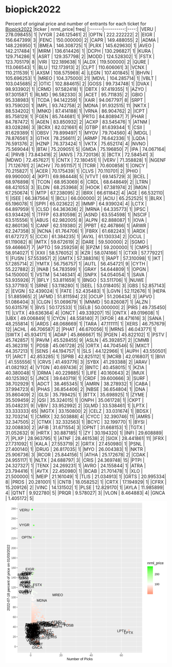 # biopick2022
Percent of original price and number of entrants for each ticket for [Biopick2022](https://twitter.com/hashtag/Biopick2022)
|ticker | nrml_price| freq|
|:------|----------:|----:|
|VERU   | 278.098455|    1|
|VYGR   | 246.125461|    2|
|OPTN   | 222.222222|    2|
|EIGR   | 156.647399|    3|
|FENC   | 150.000000|    2|
|CAPR   | 149.488055|    2|
|ADMA   | 148.226950|    1|
|BMEA   | 146.308725|    1|
|PLRX   | 145.629630|    1|
|AVEO   | 142.217484|    1|
|MIRM   | 136.614426|    1|
|DCPH   | 130.296827|    1|
|KURA   | 129.714286|    1|
|ASRT   | 129.357798|    2|
|MODD   | 124.528302|    1|
|FSTX   | 123.705179|    8|
|VIRI   | 122.189638|    1|
|ALDX   | 119.500000|    2|
|QURE   | 113.066543|    1|
|BLU    | 112.173913|    2|
|CLPT   | 110.606061|    3|
|VCNX   | 110.211539|    1|
|AXSM   | 108.575969|    4|
|LEGN   | 107.401845|    1|
|BHVN   | 105.696253|    1|
|MREO   | 104.375000|   21|
|MDVL   | 104.285714|    1|
|VBLT   | 103.045685|    2|
|OTIC   | 102.884615|    2|
|GOSS   |  99.734748|    1|
|DVAX   |  98.933902|    1|
|CRMD   |  97.582418|    1|
|DBTX   |  97.419355|    1|
|AZYO   |  97.301587|    1|
|RLMD   |  96.582330|    3|
|ACET   |  95.711835|    2|
|GBIO   |  95.338983|    1|
|TCDA   |  94.142259|    1|
|XAIR   |  94.067797|    8|
|SRPT   |  93.759020|    1|
|IMPL   |  93.742758|    2|
|MDNA   |  91.932515|   11|
|NKTX   |  88.534202|    1|
|MNKD   |  87.414188|    1|
|VRNA   |  86.904762|    2|
|ICPT   |  85.758129|    1|
|FGEN   |  85.744681|    1|
|PRTG   |  84.808947|    7|
|PHAR   |  84.787472|    1|
|AGEN   |  83.850932|    2|
|ACXP   |  83.545476|    1|
|ATNM   |  83.028286|    3|
|BCRX   |  82.021661|    6|
|GTBP   |  81.639344|    1|
|CSII   |  81.629389|    1|
|OBSV   |  79.899497|    1|
|MYOV   |  79.704560|    4|
|MDGL   |  78.876561|    3|
|GTHX   |  78.256611|    2|
|ARMP   |  76.642336|    1|
|LQDA   |  76.591376|    2|
|HZNP   |  76.373424|    1|
|VKTX   |  75.652174|    4|
|NVNO   |  75.569044|    1|
|BTAI   |  75.209051|    5|
|GMDA   |  75.196850|    7|
|IPA    |  74.067164|    4|
|PRVB   |  73.843416|    2|
|ANVS   |  73.720136|    3|
|BCTX   |  72.584541|    3|
|MDWD   |  72.457627|    1|
|CNTX   |  72.180451|    1|
|VERV   |  71.358828|    1|
|NGENF  |  71.126761|    2|
|ACHV   |  70.951157|    1|
|TCRR   |  70.600858|    1|
|ONCY   |  70.215827|    1|
|ACER   |  70.175439|    1|
|CLVS   |  70.110701|    2|
|PHIO   |  69.990000|    4|
|KPTI   |  69.984448|    5|
|VTVT   |  69.145729|    3|
|BCEL   |  68.976898|    1|
|TCON   |  68.953069|    6|
|CRDL   |  68.648649|    2|
|LTRN   |  68.421053|    3|
|ELDN   |  68.253968|    3|
|HOOK   |  67.381974|    2|
|IMGN   |  67.250674|    1|
|MTP    |  67.238095|    2|
|IBRX   |  66.611842|    4|
|AGE    |  66.532110|    1|
|ISEE   |  66.387564|    1|
|BCLI   |  66.000000|    2|
|ACIU   |  65.252525|    1|
|BLRX   |  65.196078|    1|
|SPPI   |  65.023622|    2|
|IMMP   |  64.939024|    4|
|LCTX   |  64.897959|    1|
|CLSD   |  64.363636|    2|
|MRNA   |  64.335773|    1|
|IPSC   |  63.934426|    1|
|TFFP   |  63.810598|    2|
|ASND   |  63.554598|    1|
|NSCIF  |  63.515556|    1|
|ABUS   |  62.982005|    8|
|ALPN   |  62.888087|    1|
|IOVA   |  62.860136|    1|
|CANF   |  62.519380|    2|
|PPBT   |  62.467866|    1|
|ARWR   |  62.247358|    3|
|NCNA   |  61.764706|    1|
|FBRX   |  61.682243|    1|
|ARDX   |  61.672727|    5|
|CCXI   |  61.384235|    1|
|AVXL   |  61.130334|    2|
|OCUL   |  61.119082|    8|
|IMTX   |  59.672619|    2|
|DARE   |  59.500000|    2|
|SGMO   |  59.466667|    7|
|APTO   |  59.259259|    8|
|EPZM   |  59.200000|    1|
|CMPS   |  58.914027|    1|
|XXII   |  58.576052|    3|
|KZR    |  58.074166|    1|
|CTXR   |  57.779221|    1|
|FUSN   |  57.553957|    2|
|GMTX   |  57.388316|    1|
|RAPT   |  57.310098|    1|
|IKT    |  57.285714|    2|
|YMTX   |  56.756757|    1|
|AUTL   |  56.454721|    9|
|CYTH   |  55.227882|    2|
|INAB   |  54.783599|    1|
|GRAY   |  54.644809|    1|
|OPGN   |  54.150000|    1|
|VSTM   |  54.146341|    4|
|SNPX   |  54.054054|    1|
|SAVA   |  53.935926|    7|
|BFLY   |  53.811659|    1|
|BNGO   |  53.511706|    1|
|NUWE   |  53.377193|    1|
|SRNE   |  53.118280|    1|
|SEEL   |  53.018405|    3|
|GBS    |  52.857143|    2|
|EVGN   |  52.439024|    1|
|FATE   |  52.435483|    1|
|LGVN   |  52.112676|    1|
|HEPA   |  51.885965|    2|
|AFMD   |  51.811594|   23|
|OCUP   |  51.206434|    3|
|APVO   |  51.086404|    3|
|CLGN   |  51.069679|    1|
|MNMD   |  50.826087|    1|
|ALZN   |  50.631579|    1|
|BVS    |  50.172533|    1|
|SELB   |  50.000000|    2|
|PIRS   |  49.735450|   11|
|LVTX   |  49.636364|    4|
|ONCT   |  49.339207|   15|
|ONTX   |  49.019608|    1|
|UBX    |  49.006849|    1|
|CYCN   |  48.558140|    7|
|XFOR   |  48.471616|    3|
|SANA   |  48.255814|    1|
|ARDS   |  48.068669|    1|
|TARA   |  47.111111|    1|
|XERS   |  46.757679|   12|
|ACHL   |  46.706587|    2|
|PHAT   |  46.670056|    1|
|MRNS   |  46.043771|    1|
|SWTX   |  45.934171|    1|
|ADAP   |  45.866667|   15|
|PGEN   |  45.822102|    1|
|PSTV   |  45.742857|    1|
|PAVM   |  45.528455|    9|
|ASLN   |  45.392857|    2|
|CMMB   |  45.362319|    1|
|PDSB   |  45.061728|   25|
|ORTX   |  44.704546|    5|
|MXCT   |  44.357213|    1|
|SENS   |  44.194757|    1|
|SLS    |  44.122966|    1|
|AUPH   |  43.550501|   17|
|ARCT   |  42.853285|    1|
|SPRB   |  42.825112|    1|
|MCRB   |  42.016807|    1|
|BIVI   |  41.555556|    1|
|CRVS   |  41.493776|    3|
|SYBX   |  41.293388|    2|
|ARAV   |  41.082192|    4|
|VTGN   |  40.697436|    2|
|BNTC   |  40.458015|    1|
|KZIA   |  40.380048|    1|
|DRMA   |  40.229885|    1|
|LIFE   |  40.160643|    2|
|IMUX   |  40.125392|    5|
|JNCE   |  39.640719|    1|
|CRDF   |  39.600666|    3|
|SURF   |  38.702929|    1|
|ADCT   |  38.465345|    1|
|AMRN   |  38.278932|    1|
|CABA   |  37.994723|    6|
|PHAS   |  36.854406|    2|
|NBSE   |  36.654804|    1|
|DNA    |  35.860409|    2|
|GLSI   |  35.799425|    1|
|BTTX   |  35.698925|    1|
|ZYME   |  35.509459|    2|
|QSI    |  35.324015|    1|
|ONPH   |  35.061728|    1|
|CKPT   |  35.048231|    9|
|VBIV   |  33.952992|    2|
|GLMD   |  33.538461|    1|
|LPTX   |  33.333333|   65|
|MGTX   |  33.150800|    2|
|CELZ   |  33.031674|    1|
|BDSX   |  32.703214|    1|
|CMRX   |  32.503888|    4|
|CYCC   |  32.390746|   11|
|AMRS   |  32.347505|    2|
|CTMX   |  32.332563|    1|
|BCYC   |  32.199770|    1|
|BYSI   |  32.008830|    2|
|AFIB   |  31.671554|    3|
|OPNT   |  31.668153|    1|
|TGTX   |  31.052632|    9|
|HRTX   |  30.887185|    1|
|ZY     |  30.194320|    1|
|INFI   |  29.608889|    7|
|PLXP   |  28.963795|    1|
|ATNF   |  28.461538|    2|
|SIOX   |  28.441861|   11|
|IFRX   |  27.731092|    1|
|KALA   |  27.553719|    2|
|GRTX   |  27.450980|    1|
|PSNL   |  27.400140|    1|
|DRUG   |  26.817035|    1|
|MYO    |  26.004383|    1|
|NKTR   |  25.906736|    3|
|RCOR   |  25.844156|    1|
|ATHA   |  25.172678|    2|
|CDAK   |  24.955117|    1|
|NLTX   |  24.688797|    3|
|CRIS   |  24.369748|   15|
|PTPI   |  24.327327|    1|
|TENX   |  24.269231|    1|
|AVRO   |  24.155844|    1|
|ATRA   |  23.794416|    1|
|AVTX   |  22.450980|    1|
|BCAB   |  21.701478|    1|
|XLO    |  21.500000|    1|
|MEIP   |  21.161049|    1|
|TLIS   |  21.034913|    1|
|GRTS   |  20.995334|    8|
|PRDS   |  20.281001|    1|
|CNTB   |  18.058252|    1|
|CRTX   |  17.194929|    1|
|CFRX   |  15.209126|    2|
|VINC   |  14.131502|    1|
|PLSE   |  12.829170|    1|
|AYLA   |  11.985899|    4|
|QTNT   |   9.922780|    5|
|PRQR   |   9.578027|    3|
|VLON   |   8.464883|    4|
|GNCA   |   1.405172|    5|
![retvspicks](biopicks.png?raw=true)
